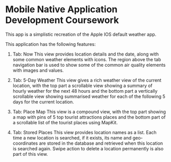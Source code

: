 # Mobile Native Application Development Coursework

This app is a simplistic recreation of the Apple IOS default weather app.

This application has the following features:

1. Tab: Now
This view provides location details and the date, along with some common weather elements with icons. The region above the tab navigation bar is used to show some of the common air quality elements with images and values.

2. Tab: 5-Day Weather
This view gives a rich weather view of the current location, with the top part a scrollable view showing a summary of hourly weather for the next 48 hours and the bottom part a vertically scrollable view showing summarised weather for each of the following 5 days for the current location.

3. Tab: Place Map
This view is a compound view, with the top part showing a map with pins of 5 top tourist attractions places and the bottom part of a scrollable list of the tourist places using MapKit.

4. Tab: Stored Places
This view provides location names as a list. Each time a new location is searched, if it exists, its name and geo-coordinates are stored in the database and retrieved when this location is searched again. Swipe action to delete a location permanently is also part of this view.
